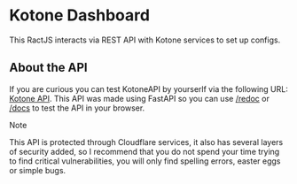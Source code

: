 # Kotone Dashboard

This RactJS interacts via REST API with Kotone services to set up configs.

## About the API
If you are curious you can test KotoneAPI by yourserlf via the following URL: [Kotone API]().
This API was made using FastAPI so you can use [/redoc]() or [/docs]() to test the API in your browser.

> [!NOTE]  
> This API is protected through Cloudflare services, it also has several layers of security added, so I recommend that you do not spend your time trying to find critical vulnerabilities, you will only find spelling errors, easter eggs or simple bugs.
